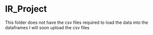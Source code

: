 # IR_Project
This folder does not have the csv files required to load the data into the dataframes
I will soon upload the csv files
